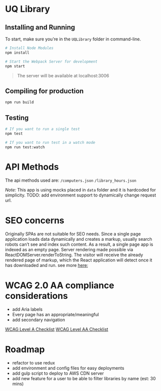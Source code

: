 # UQ Library

## Installing and Running

To start, make sure you're in the `UQLibrary` folder in command-line.

```sh
# Install Node Modules
npm install

# Start the Webpack Server for development
npm start
```

> The server will be available at localhost:3006

## Compiling for production

```sh
npm run build
```
## Testing

```sh
# If you want to run a single test
npm test

# If you want to run test in a watch mode
npm run test:watch
```
# API Methods

The api methods used are:
`/computers.json`
`/library_hours.json`

*Note:*
This app is using mocks placed in `data` folder and it is hardcoded for simplicity.
TODO: add environment support to dynamically change request url. 

# SEO concerns
Originally SPAs are not suitable for SEO needs. Since a single page application loads data dynamically and creates a  markup, usually search robots can’t see and index such content. As a result, a single page app is indexed as an empty page.
Server rendering made possible via ReactDOMServer.renderToString. The visitor will receive the already rendered page of markup, which the React application will detect once it has downloaded and run.
see more [here](http://redux.js.org/docs/recipes/ServerRendering.html);

# WCAG 2.0 AA compliance considerations
- add Aria labels
- Every page has an appropriate/meaningful <title></title>
- add secondary navigation

[WCAG Level A Checklist](https://github.com/twg/accessibility/wiki/WCAG-Level-A-Checklist)
[WCAG Level AA Checklist](https://github.com/twg/accessibility/wiki/WCAG-Level-AA-Checklist)

# Roadmap
- refactor to use redux
- add environment and config files for easy deployments
- add gulp script to deploy to AWS CDN server
- add new feature for a user to be able to filter libraries by name (est: 30 mins)
